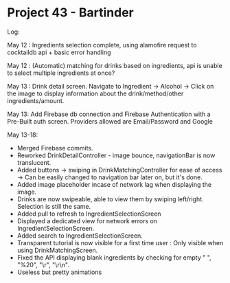 # Project 43 - Bartinder 

Log:


May 12 : Ingredients selection complete, using alamofire request to cocktaildb api + basic error handling

May 12 : (Automatic) matching for drinks based on ingredients, api is unable to select multiple ingredients at once?

May 13 : Drink detail screen. Navigate to Ingredient -> Alcohol -> Click on the image to display information about the drink/method/other ingredients/amount.

May 13: Add Firebase db connection and Firebase Authentication with a Pre-Built auth screen. Providers allowed are Email/Password and Google

May 13-18: 
  - Merged Firebase commits.
  - Reworked DrinkDetailController - image bounce, navigationBar is now translucent.
  - Added buttons -> swiping in DrinkMatchingController for ease of access -> Can be easily changed to navigation bar later on, but it's done.
  - Added image placeholder incase of network lag when displaying the image.
  - Drinks are now swipeable, able to view them by swiping left/right. Selection is still the same.
  - Added pull to refresh to IngredientSelectionScreen
  - Displayed a dedicated view for network errors on IngredientSelectionScreen.
  - Added search to IngredientSelectionScreen.
  - Transparent tutorial is now visible for a first time user : Only visible when using DrinkMatchingScreen.
  - Fixed the API displaying blank ingredients by checking for empty " ", "%20", "\r", "\r\n".
  - Useless but pretty animations
  
